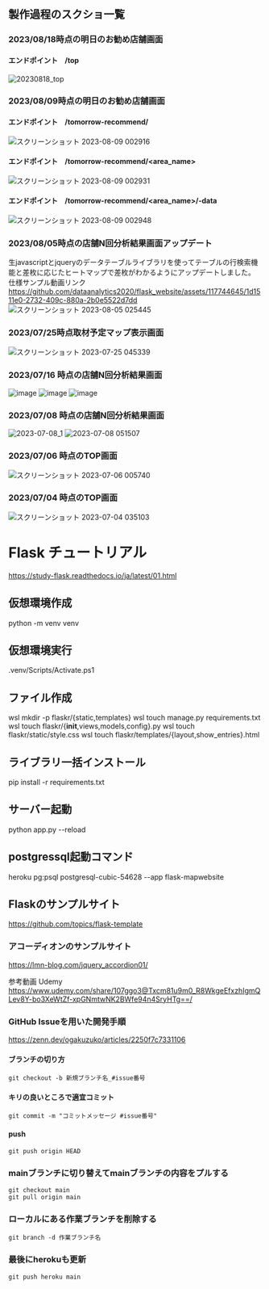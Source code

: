 ## 製作過程のスクショ一覧


### 2023/08/18時点の明日のお勧め店舗画面
#### エンドポイント　/top
![20230818_top](https://github.com/dataanalytics2020/flask_website/assets/117744645/779d3147-ab77-4b3a-be7f-f0ad6dc22eec)
### 2023/08/09時点の明日のお勧め店舗画面
#### エンドポイント　/tomorrow-recommend/
![スクリーンショット 2023-08-09 002916](https://github.com/dataanalytics2020/flask_website/assets/117744645/1a46e321-431e-4110-b4f8-d852a74f438c)

#### エンドポイント　/tomorrow-recommend/<area_name>
![スクリーンショット 2023-08-09 002931](https://github.com/dataanalytics2020/flask_website/assets/117744645/63b823b9-fe38-4aa3-9944-4804c9534bb8)

#### エンドポイント　/tomorrow-recommend/<area_name>/<date>-data
![スクリーンショット 2023-08-09 002948](https://github.com/dataanalytics2020/flask_website/assets/117744645/3059c471-e7c0-475f-8c96-2a13d77f24af)
### 2023/08/05時点の店舗N回分析結果画面アップデート
生javascriptとjqueryのデータテーブルライブラリを使ってテーブルの行検索機能と差枚に応じたヒートマップで差枚がわかるようにアップデートしました。
仕様サンプル動画リンク
https://github.com/dataanalytics2020/flask_website/assets/117744645/1d1511e0-2732-409c-880a-2b0e5522d7dd
![スクリーンショット 2023-08-05 025445](https://github.com/dataanalytics2020/flask_website/assets/117744645/e96ad36e-e491-45eb-bb15-83209ecd7937)

### 2023/07/25時点取材予定マップ表示画面
![スクリーンショット 2023-07-25 045339](https://github.com/dataanalytics2020/flask_website/assets/117744645/21b8786e-4df0-41ac-a0bc-3ce15610a83d)
### 2023/07/16 時点の店舗N回分析結果画面
![image](https://github.com/dataanalytics2020/flask_website/assets/117744645/db0ea310-7eda-4fd7-8505-b29b9364bac0)
![image](https://github.com/dataanalytics2020/flask_website/assets/117744645/2366f448-bff7-4357-8529-e7068277646c)
![image](https://github.com/dataanalytics2020/flask_website/assets/117744645/fb145a27-a6b1-4c69-8a1c-d7d96245879c)
### 2023/07/08 時点の店舗N回分析結果画面
![2023-07-08_1](https://github.com/dataanalytics2020/flask_website/assets/117744645/3c1a98e2-f759-46f4-8ed3-4cea5e31e7a2)
![2023-07-08 051507](https://github.com/dataanalytics2020/flask_website/assets/117744645/06e42118-931a-4a57-876a-9581a4adbf99)

### 2023/07/06 時点のTOP画面
![スクリーンショット 2023-07-06 005740](https://github.com/dataanalytics2020/flask_website/assets/117744645/36a93bb8-257d-4a52-b0f4-be5082c684c3)
### 2023/07/04 時点のTOP画面
![スクリーンショット 2023-07-04 035103](https://github.com/dataanalytics2020/flask_website/assets/117744645/9f1da422-e147-4ce9-ae9b-0b996808402a)


# Flask チュートリアル
https://study-flask.readthedocs.io/ja/latest/01.html

## 仮想環境作成
python -m venv venv
## 仮想環境実行
.venv/Scripts/Activate.ps1


## ファイル作成
wsl mkdir -p flaskr/{static,templates} 
wsl touch manage.py requirements.txt
wsl touch flaskr/{__init__,views,models,config}.py
wsl touch flaskr/static/style.css
wsl touch flaskr/templates/{layout,show_entries}.html

## ライブラリ一括インストール
pip install -r requirements.txt


## サーバー起動
python app.py --reload

## postgressql起動コマンド
heroku pg:psql postgresql-cubic-54628 --app flask-mapwebsite

## Flaskのサンプルサイト
https://github.com/topics/flask-template

### アコーディオンのサンプルサイト
https://lmn-blog.com/jquery_accordion01/

参考動画 Udemy
https://www.udemy.com/share/107ggo3@Txcm81u9m0_R8WkgeEfxzhIgmQLev8Y-bo3XeWtZf-xpGNmtwNK2BWfe94n4SryHTg==/



### GitHub Issueを用いた開発手順
https://zenn.dev/ogakuzuko/articles/2250f7c7331106
#### ブランチの切り方
```git checkout -b 新規ブランチ名_#issue番号```

#### キリの良いところで適宜コミット
```git commit -m "コミットメッセージ #issue番号"```

#### push
```git push origin HEAD```

### mainブランチに切り替えてmainブランチの内容をプルする
```
git checkout main
git pull origin main
```

### ローカルにある作業ブランチを削除する
```git branch -d 作業ブランチ名 ```
### 最後にherokuも更新
```git push heroku main```